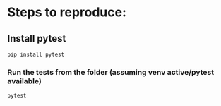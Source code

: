 # Steps to reproduce:

## Install pytest
```
pip install pytest
```

### Run the tests from the folder (assuming venv active/pytest available)
```
pytest
```

